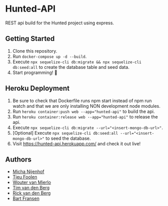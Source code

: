 # Hunted-API
REST api build for the Hunted project using express.

## Getting Started
1. Clone this repository.
2. Run `docker-compose up -d --build`.
3. Execute `npx sequelize-cli db:migrate && npx sequelize-cli db:seed:all` to create the database table and seed data.
4. Start programming! :tada:

## Heroku Deployment
1. Be sure to check that Dockerfile runs npm start instead of npm run watch and that we are only installing NON development node modules.
2. Run `heroku container:push web --app="hunted-api"` to build the api.
3. Run `heroku container:release web --app="hunted-api"` to release the api.
4. Execute `npx sequelize-cli db:migrate --url="<insert-mongo-db-url>"`.
5. [Optional] Execute `npx sequelize-cli db:seed:all --url="<insert-mongo-db-url>"` to seed the database.
6. Visit https://hunted-api.herokuapp.com/ and check it out live!

## Authors
- [Micha Nijenhof](https://github.com/nijenhof)
- [Tjeu Foolen](https://github.com/tjeufoolen)
- [Wouter van Mierlo](https://github.com/wvm28)
- [Tim van den Berg](https://github.com/timvandenber9)
- [Rick van den Berg](https://github.com/thatoneguyrick)
- [Bart Fransen](https://github.com/Bartf6)